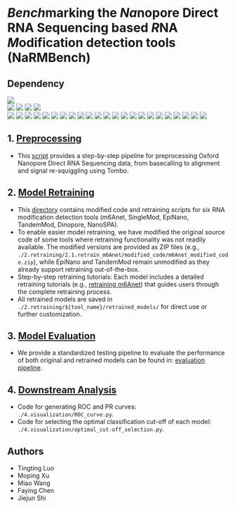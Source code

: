 # *Bench*marking the *Na*nopore Direct RNA Sequencing based *R*NA *M*odification detection tools (NaRMBench)

## Dependency
![](https://img.shields.io/badge/software-version-blue)  
[![](https://img.shields.io/badge/Guppy-v6.2.1-green)](https://community.nanoporetech.com/downloads)
[![](https://img.shields.io/badge/Minimap2-v2.24-green)](https://github.com/lh3/minimap2)
[![](https://img.shields.io/badge/Nanopolish-v0.8.4-green)](https://github.com/jts/nanopolish)
[![](https://img.shields.io/badge/samtools-v1.6-green)](https://github.com/samtools/samtools)  
[![](https://img.shields.io/badge/Tombo-v1.5.1-orange)](https://github.com/nanoporetech/tombo)
[![](https://img.shields.io/badge/MINES-v0.0-orange)](https://github.com/YeoLab/MINES.git)
[![](https://img.shields.io/badge/Nanom6A-v2.0-orange)](https://github.com/gaoyubang/nanom6A)
[![](https://img.shields.io/badge/m6Anet-v1.1-orange)](https://github.com/GoekeLab/m6anet)
[![](https://img.shields.io/badge/Nanocompore-v1.0.3-orange)](https://github.com/tleonardi/nanocompore_paper_analyses)
[![](https://img.shields.io/badge/Dinopore-v0.0-orange)](https://github.com/darelab2014/Dinopore)
[![](https://img.shields.io/badge/DENA-v0.0-orange)](https://github.com/weir12/DENA/tree/release)
[![](https://img.shields.io/badge/PsiNanopore-v0.0-orange)](https://github.com/RouhanifardLab/PsiNanopore)
[![](https://img.shields.io/badge/SingleMod-v1.0-orange)](https://github.com/xieyy46/SingleMod-v1)
[![](https://img.shields.io/badge/CHEUI-v1.0-orange)](https://github.com/comprna/CHEUI?tab=readme-ov-file#identify-differential--rna-modifications-between-two-conditions)
[![](https://img.shields.io/badge/DiffErr-v0.2-blue)](https://github.com/bartongroup/differr_nanopore_DRS)
[![](https://img.shields.io/badge/DRUMMER-v0.0-blue)](https://github.com/DepledgeLab/DRUMMER/)
[![](https://img.shields.io/badge/ELIGOS-v2.1.0-blue)](https://gitlab.com/piroonj/eligos2)
[![](https://img.shields.io/badge/EpiNano-v1.2.0-blue)](https://github.com/novoalab/EpiNano)
[![](https://img.shields.io/badge/NanoRMS-v0.0-blue)](https://github.com/novoalab/nanoRMS/tree/master)
[![](https://img.shields.io/badge/NanoSPA-v0.0-blue)](https://github.com/sihaohuanguc/NanoSPA/tree/master)
[![](https://img.shields.io/badge/TandemMod-v1.1.0-blue)](https://github.com/yulab2021/TandemMod)
[![](https://img.shields.io/badge/NanoMUD-v0.0-blue)](https://github.com/ABOMSBI/NanoMUD/tree/main)
[![](https://img.shields.io/badge/m6Aiso-v0.0-blue)](https://github.com/SYSU-Wang-LAB/m6Aiso)
[![](https://img.shields.io/badge/xPore-v2.0-blue)](https://github.com/GoekeLab/xpore)
[![](https://img.shields.io/badge/pum6a-v0.0-blue)](https://github.com/liuchuwei/pum6a)
[![](https://img.shields.io/badge/Xron-v0.0-blue)](https://github.com/haotianteng/Xron/tree/master)
[![](https://img.shields.io/badge/Dorado-v1.1-blue)](https://github.com/nanoporetech/dorado)

## 1. [Preprocessing](1.preprocessing/README.md)
- This [script](1.preprocessing/README.md) provides a step-by-step pipeline for preprocessing Oxford Nanopore Direct RNA Sequencing data, from basecalling to alignment and signal re-squiggling using Tombo.

## 2. [Model Retraining](2.retraining/README.md)
- This [directory](2.retraining/README.md) contains modified code and retraining scripts for six RNA modification detection tools (m6Anet, SingleMod, EpiNano, TandemMod, Dinopore, NanoSPA). 
- To enable easier model retraining, we have modified the original source code of some tools where retraining functionality was not readily available. The modified versions are provided as ZIP files (e.g., `./2.retraining/2.1.retrain_m6Anet/modified_code/m6Anet_modified_code.zip`), while EpiNano and TandemMod remain unmodified as they already support retraining out-of-the-box.
- Step-by-step retraining tutorials: Each model includes a detailed retraining tutorials (e.g., [retraining m6Anet](2.retraining/2.1.retrain_m6Anet/README.md)) that guides users through the complete retraining process.
- All retrained models are saved in `./2.retraining/${tool_name}/retrained_models/` for direct use or further customization.

## 3. [Model Evaluation](3.testing/README.md)
- We provide a standardized testing pipeline to evaluate the performance of both original and retrained models can be found in: [evaluation pipeline](3.testing/README.md).

## 4. [Downstream Analysis](4.visualization/README.md)
- Code for generating ROC and PR curves: `./4.visualization/ROC_curve.py`.
- Code for selecting the optimal classification cut-off of each model:  `./4.visualization/optimal_cut-off_selection.py`.

## Authors
- Tingting Luo
- Moping Xu
- Miao Wang
- Faying Chen
- Jiejun Shi
